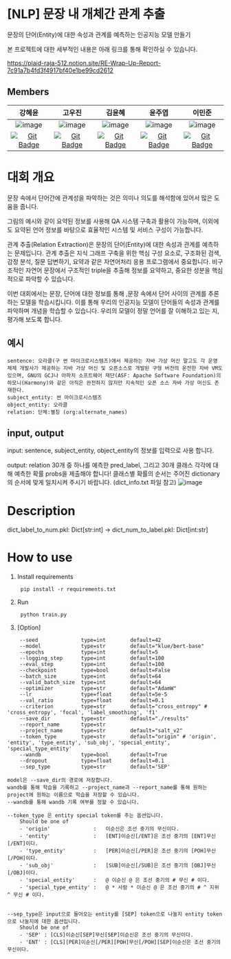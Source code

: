 # [NLP] 문장 내 개체간 관계 추출

문장의 단어(Entity)에 대한 속성과 관계를 예측하는 인공지능 모델 만들기

본 프로젝트에 대한 세부적인 내용은 아래 링크를 통해 확인하실 수 있습니다.

https://plaid-raja-512.notion.site/RE-Wrap-Up-Report-7c91a7b4fd3f4917bf40e1be99cd2612

## Members

|                            강혜윤                            |                            고우진                            |                            김윤혜                            |                            윤주엽                            |                            이민준                            |
| :----------------------------------------------------------: | :----------------------------------------------------------: | :----------------------------------------------------------: | :----------------------------------------------------------: | :----------------------------------------------------------: |
| ![image](https://user-images.githubusercontent.com/48987027/172989959-38762e4e-a6d5-414c-b60e-171d9bc3fea4.png) | ![image](https://user-images.githubusercontent.com/48987027/172990102-1fca7411-6db7-4995-bacc-c656d128953c.png) | ![image](https://user-images.githubusercontent.com/48987027/172990193-a33b7b09-ce89-48bc-9718-ba9cdbcf5c8f.png) | ![image](https://user-images.githubusercontent.com/48987027/172989866-23cdebf1-cb29-451a-9451-c45d7442d378.png) | ![image](https://user-images.githubusercontent.com/48987027/172990006-2f60f1ee-475d-4ada-8926-9677c5463663.png) | <img src='https://avatars.githubusercontent.com/u/56633607?v=4' height=80 width=80px></img> |
| [![Git Badge](http://img.shields.io/badge/-Github-black?style=flat-square&logo=github)](https://github.com/Khyeyoon) | [![Git Badge](http://img.shields.io/badge/-Github-black?style=flat-square&logo=github)](https://github.com/woojjn) | [![Git Badge](http://img.shields.io/badge/-Github-black?style=flat-square&logo=github)](https://github.com/yoonene) | [![Git Badge](http://img.shields.io/badge/-Github-black?style=flat-square&logo=github)](https://github.com/AttractiveMinki) | [![Git Badge](http://img.shields.io/badge/-Github-black?style=flat-square&logo=github)](https://github.com/s1c5000) |

# 대회 개요
문장 속에서 단어간에 관계성을 파악하는 것은 의미나 의도를 해석함에 있어서 많은 도움을 줍니다.

그림의 예시와 같이 요약된 정보를 사용해 QA 시스템 구축과 활용이 가능하며, 이외에도 요약된 언어 정보를 바탕으로 효율적인 시스템 및 서비스 구성이 가능합니다.

관계 추출(Relation Extraction)은 문장의 단어(Entity)에 대한 속성과 관계를 예측하는 문제입니다. 관계 추출은 지식 그래프 구축을 위한 핵심 구성 요소로, 구조화된 검색, 감정 분석, 질문 답변하기, 요약과 같은 자연어처리 응용 프로그램에서 중요합니다. 비구조적인 자연어 문장에서 구조적인 triple을 추출해 정보를 요약하고, 중요한 성분을 핵심적으로 파악할 수 있습니다.

이번 대회에서는 문장, 단어에 대한 정보를 통해 ,문장 속에서 단어 사이의 관계를 추론하는 모델을 학습시킵니다. 이를 통해 우리의 인공지능 모델이 단어들의 속성과 관계를 파악하며 개념을 학습할 수 있습니다. 우리의 모델이 정말 언어를 잘 이해하고 있는 지, 평가해 보도록 합니다.

## 예시

    sentence: 오라클(구 썬 마이크로시스템즈)에서 제공하는 자바 가상 머신 말고도 각 운영 체제 개발사가 제공하는 자바 가상 머신 및 오픈소스로 개발된 구형 버전의 온전한 자바 VM도 있으며, GNU의 GCJ나 아파치 소프트웨어 재단(ASF: Apache Software Foundation)의 하모니(Harmony)와 같은 아직은 완전하지 않지만 지속적인 오픈 소스 자바 가상 머신도 존재한다.
    subject_entity: 썬 마이크로시스템즈
    object_entity: 오라클
    relation: 단체:별칭 (org:alternate_names)

## input, output

input: sentence, subject_entity, object_entity의 정보를 입력으로 사용 합니다.

output: relation 30개 중 하나를 예측한 pred_label, 그리고 30개 클래스 각각에 대해 예측한 확률 probs을 제출해야 합니다! 클래스별 확률의 순서는 주어진 dictionary의 순서에 맞게 일치시켜 주시기 바랍니다.
(dict_info.txt 파일 참고)
![image](https://user-images.githubusercontent.com/76618935/160109034-b2793868-4e41-4003-96d2-ba02fb118856.png)

# Description
dict_label_to_num.pkl: Dict[str:int] -> 
dict_num_to_label.pkl: Dict[int:str]


# How to use

1. Install requirements

        pip install -r requirements.txt
        
2. Run

        python train.py
        
3. [Option]
```
    --seed              type=int        default=42
    --model             type=str        default="klue/bert-base"
    --epochs            type=int        default=5
    --logging_step      type=int        default=100
    --eval_step         type=int        default=100
    --checkpoint        type=bool       default=False
    --batch_size        type=int        default=64
    --valid_batch_size  type=int        default=64
    --optimizer         type=str        default="AdamW"
    --lr                type=float      default=5e-5
    --val_ratio         type=float      default=0.1
    --criterion         type=str        default="cross_entropy" # 'cross_entropy', 'focal', 'label_smoothing', 'f1'
    --save_dir          type=str        default="./results"
    --report_name       type=str        
    --project_name      type=str        default="salt_v2"
    --token_type        type=str        default="origin" # 'origin', 'entity', 'type_entity', 'sub_obj', 'special_entity', 'special_type_entity'
    --wandb             type=bool       default=True
    --dropout           type=float      default=0.1
    --sep_type          type=str        default='SEP'
```
    model은 --save_dir의 경로에 저장합니다.
    wandb를 통해 학습을 기록하고 --project_name과 --report_name를 통해 원하는 project에 원하는 이름으로 학습을 저장할 수 있습니다.
    --wandb를 통해 wandb 기록 여부를 정할 수 있습니다.
    
    --token_type 은 entity special token를 주는 옵션입니다.
        Should be one of
        - 'origin'              :   이순신은 조선 중기의 무신이다.
        - 'entity'              :   [ENT]이순신[/ENT]은 조선 중기의 [ENT]무신[/ENT]이다.
        - 'type_entity'         :   [PER]이순신[/PER]은 조선 중기의 [POH]무신[/POH]이다.
        - 'sub_obj'             :   [SUB]이순신[/SUB]은 조선 중기의 [OBJ]무신[/OBJ]이다.
        - 'special_entity'      :   @ 이순신 @ 은 조선 중기의 # 무신 # 이다.
        - 'special_type_entity' :   @ * 사람 * 이순신 @ 은 조선 중기의 # ^ 지위 ^ 무신 # 이다.
        
        
    --sep_type은 input으로 들어오는 entity를 [SEP] token으로 나눌지 entity token으로 나눌지에 대한 옵션입니다.
        Should be one of
        - 'SEP' : [CLS]이순신[SEP]무신[SEP]이순신은 조선 중기의 무신이다.
        - 'ENT' : [CLS][PER]이순신[/PER][POH]무신[/POH][SEP]이순신은 조선 중기의 무신이다.
